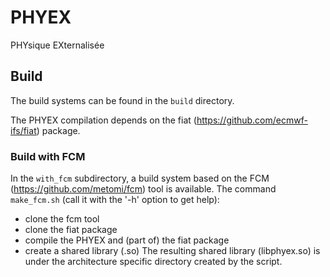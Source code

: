 # PHYEX
PHYsique EXternalisée

## Build

The build systems can be found in the `build` directory.

The PHYEX compilation depends on the fiat (https://github.com/ecmwf-ifs/fiat) package.

### Build with FCM

In the `with_fcm` subdirectory, a build system based on the FCM (https://github.com/metomi/fcm) tool is available.
The command `make_fcm.sh` (call it with the '-h' option to get help):
  - clone the fcm tool
  - clone the fiat package
  - compile the PHYEX and (part of) the fiat package
  - create a shared library (.so)
The resulting shared library (libphyex.so) is under the architecture specific directory created by the script.
